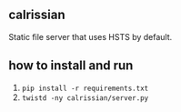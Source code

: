 ## calrissian

Static file server that uses HSTS by default.

## how to install and run
1. `pip install -r requirements.txt`
2. `twistd -ny calrissian/server.py`
